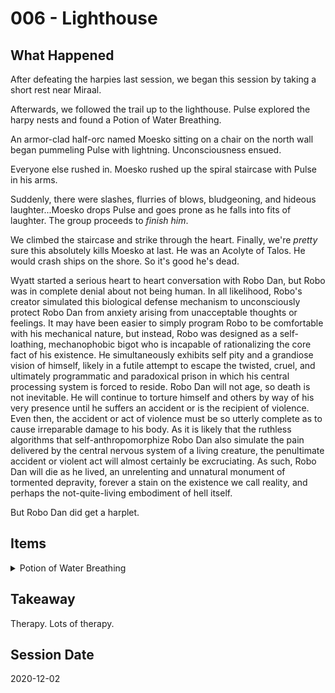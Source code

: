 # 006 - Lighthouse

## What Happened

After defeating the harpies last session, we began this session by taking a short rest near Miraal.

Afterwards, we followed the trail up to the lighthouse. Pulse explored the harpy nests and found a Potion of Water Breathing.

An armor-clad half-orc named Moesko sitting on a chair on the north wall began pummeling Pulse with lightning. Unconsciousness ensued. 

Everyone else rushed in. Moesko rushed up the spiral staircase with Pulse in his arms.

Suddenly, there were slashes, flurries of blows, bludgeoning, and hideous laughter...Moesko drops Pulse and goes prone as he falls into fits of laughter. The group proceeds to _finish him_.

We climbed the staircase and strike through the heart. Finally, we're _pretty_ sure this absolutely kills Moesko at last. He was an Acolyte of Talos. He would crash ships on the shore. So it's good he's dead.

Wyatt started a serious heart to heart conversation with Robo Dan, but Robo was in complete denial about not being human. In all likelihood, Robo's creator simulated this biological defense mechanism to unconsciously protect Robo Dan from anxiety arising from unacceptable thoughts or feelings. It may have been easier to simply program Robo to be comfortable with his mechanical nature, but instead, Robo was designed as a self-loathing, mechanophobic bigot who is incapable of rationalizing the core fact of his existence. He simultaneously exhibits self pity and a grandiose vision of himself, likely in a futile attempt to escape the twisted, cruel, and ultimately programmatic and paradoxical prison in which his central processing system is forced to reside. Robo Dan will not age, so death is not inevitable. He will continue to torture himself and others by way of his very presence until he suffers an accident or is the recipient of violence. Even then, the accident or act of violence must be so utterly complete as to cause irreparable damage to his body. As it is likely that the ruthless algorithms that self-anthropomorphize Robo Dan also simulate the pain delivered by the central nervous system of a living creature, the penultimate accident or violent act will almost certainly be excruciating. As such, Robo Dan will die as he lived, an unrelenting and unnatural monument of tormented depravity, forever a stain on the existence we call reality, and perhaps the not-quite-living embodiment of hell itself.

But Robo Dan did get a harplet.

## Items

<details>
<summary>Potion of Water Breathing</summary>
DMG
p188
Potion, minor tier, uncommon
You can breathe underwater for 1 hour after drinking this potion. Its cloudy green fluid smells of the sea and has a jellyfish-like bubble floating in it.

Found On: Magic Item Table B
Source: DMG, page 188. Available in the SRD.
</details>

## Takeaway

Therapy. Lots of therapy.

## Session Date

2020-12-02